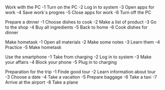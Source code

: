 Work with the PC
-1 Turn on the PC
-2 Log in to system
-3 Open apps for work
-4 Save work`s progres
-5 Close apps for work
-6 Turn off the PC

Prepare a dinner
-1 Choose dishes to cook
-2 Make a list of product
-3 Go to the shop
-4 Buy all ingredients
-5 Back to home
-6 Cook dishes for dinner

Make hometask
-1 Open all materials
-2 Make some notes
-3 Learn them
-4 Practice 
-5 Make hometask

Use the smartphone
-1 Take from charging
-2 Log in to system
-3 Make your affairs
-4 Block your phone
-5 Plug in to charging

Preparation for the trip
-1 Finde good tour
-2 Learn information about tour
-3 Choose a date
-4 Take a vacation
-5 Prepare baggage
-6 Take a taxi
-7 Arrive at the airport
-8 Take a plane
